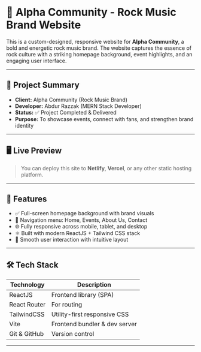 # 🎸 Alpha Community - Rock Music Brand Website

This is a custom-designed, responsive website for **Alpha Community**, a bold and energetic rock music brand. The website captures the essence of rock culture with a striking homepage background, event highlights, and an engaging user interface.

---

## 🧾 Project Summary

- **Client:** Alpha Community (Rock Music Brand)
- **Developer:** Abdur Razzak (MERN Stack Developer)
- **Status:** ✅ Project Completed & Delivered
- **Purpose:** To showcase events, connect with fans, and strengthen brand identity

---

## 🖥️ Live Preview

> You can deploy this site to **Netlify**, **Vercel**, or any other static hosting platform.

---

## 🚀 Features

- ✅ Full-screen homepage background with brand visuals
- 🎸 Navigation menu: Home, Events, About Us, Contact
- 🌐 Fully responsive across mobile, tablet, and desktop
- ⚛️ Built with modern ReactJS + Tailwind CSS stack
- 🔄 Smooth user interaction with intuitive layout

---

## 🛠️ Tech Stack

| Technology     | Description                      |
|----------------|----------------------------------|
| ReactJS        | Frontend library (SPA)           |
| React Router   | For routing   |
| TailwindCSS    | Utility-first responsive CSS     |
| Vite     | Frontend bundler & dev server    |
| Git & GitHub   | Version control                  |

---



